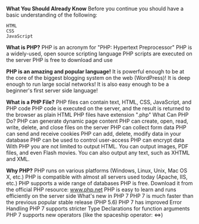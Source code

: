 **What You Should Already Know**
  Before you continue you should have a basic understanding of the following:

    HTML
    CSS
    JavaScript

**What is PHP?**
    PHP is an acronym for "PHP: Hypertext Preprocessor"
    PHP is a widely-used, open source scripting language
    PHP scripts are executed on the server
    PHP is free to download and use

**PHP is an amazing and popular language!**
    It is powerful enough to be at the core of the biggest blogging system on the web (WordPress)!
    It is deep enough to run large social networks!
    It is also easy enough to be a beginner's first server side language!

**What is a PHP File?**
    PHP files can contain text, HTML, CSS, JavaScript, and PHP code
    PHP code is executed on the server, and the result is returned to the browser as plain HTML
    PHP files have extension ".php"
    What Can PHP Do?
    PHP can generate dynamic page content
    PHP can create, open, read, write, delete, and close files on the server
    PHP can collect form data
    PHP can send and receive cookies
    PHP can add, delete, modify data in your database
    PHP can be used to control user-access
    PHP can encrypt data
    With PHP you are not limited to output HTML. You can output images, PDF files, and even Flash movies. You can also output any text, such as XHTML and XML.

**Why PHP?**
    PHP runs on various platforms (Windows, Linux, Unix, Mac OS X, etc.)
    PHP is compatible with almost all servers used today (Apache, IIS, etc.)
    PHP supports a wide range of databases
    PHP is free. Download it from the official PHP resource: www.php.net
    PHP is easy to learn and runs efficiently on the server side
    What's new in PHP 7
    PHP 7 is much faster than the previous popular stable release (PHP 5.6)
    PHP 7 has improved Error Handling
    PHP 7 supports stricter Type Declarations for function arguments
    PHP 7 supports new operators (like the spaceship operator: <=>)
